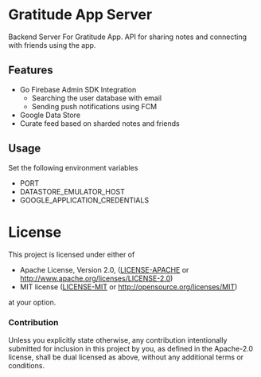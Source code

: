 # Gratitude App Server

Backend Server For Gratitude App. 
API for sharing notes and connecting with friends using the app.


## Features

* Go Firebase Admin SDK Integration
    * Searching the user database with email
    * Sending push notifications using FCM
* Google Data Store
* Curate feed based on sharded notes and friends

## Usage

Set the following environment variables

* PORT
* DATASTORE_EMULATOR_HOST
* GOOGLE_APPLICATION_CREDENTIALS

# License

This project is licensed under either of
 * Apache License, Version 2.0, ([LICENSE-APACHE](LICENSE-APACHE) or
   http://www.apache.org/licenses/LICENSE-2.0)
 * MIT license ([LICENSE-MIT](LICENSE-MIT) or
   http://opensource.org/licenses/MIT)

at your option.

### Contribution

Unless you explicitly state otherwise, any contribution intentionally submitted
for inclusion in this project by you, as defined in the Apache-2.0 license,
shall be dual licensed as above, without any additional terms or conditions.